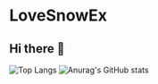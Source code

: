 # LoveSnowEx

## Hi there 👋

![Top Langs](https://github-readme-stats.vercel.app/api/top-langs/?username=LoveSnowEx&layout=donut&theme=dark) ![Anurag's GitHub stats](https://github-readme-stats.vercel.app/api?username=LoveSnowEx&theme=dark&show_icons=true)

<!-- START_SECTION:blog -->
<!-- END_SECTION:blog -->
